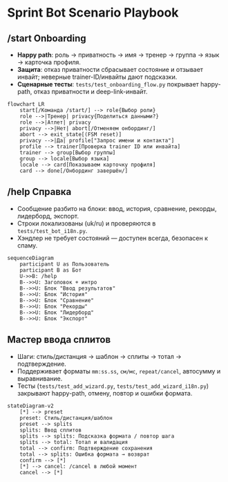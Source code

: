 # Sprint Bot Scenario Playbook

## /start Onboarding
- **Happy path**: роль → приватность → имя → тренер → группа → язык → карточка профиля.
- **Защита**: отказ приватности сбрасывает состояние и отзывает инвайт; неверные trainer-ID/инвайты дают подсказки.
- **Сценарные тесты**: `tests/test_onboarding_flow.py` покрывает happy-path, отказ приватности и deep-link-инвайт.

```mermaid
flowchart LR
    start[/Команда /start/] --> role{Выбор роли}
    role -->|Тренер| privacy{Поделиться данными?}
    role -->|Атлет| privacy
    privacy -->|Нет| abort[/Отменяем онбординг/]
    abort --> exit_state[(FSM reset)]
    privacy -->|Да| profile["Запрос имени и контакта"]
    profile --> trainer[Проверка trainer ID или инвайта]
    trainer --> group[Выбор группы]
    group --> locale[Выбор языка]
    locale --> card[Показываем карточку профиля]
    card --> done[/Онбординг завершён/]
```

## /help Справка
- Сообщение разбито на блоки: ввод, история, сравнение, рекорды, лидерборд, экспорт.
- Строки локализованы (uk/ru) и проверяются в `tests/test_bot_i18n.py`.
- Хэндлер не требует состояний — доступен всегда, безопасен к спаму.

```mermaid
sequenceDiagram
    participant U as Пользователь
    participant B as Бот
    U->>B: /help
    B-->>U: Заголовок + интро
    B-->>U: Блок "Ввод результатов"
    B-->>U: Блок "История"
    B-->>U: Блок "Сравнение"
    B-->>U: Блок "Рекорды"
    B-->>U: Блок "Лидерборд"
    B-->>U: Блок "Экспорт"
```

## Мастер ввода сплитов
- Шаги: стиль/дистанция → шаблон → сплиты → тотал → подтверждение.
- Поддерживает форматы `mm:ss.ss`, `см/мс`, `repeat/cancel`, автосумму и выравнивание.
- Тесты (`tests/test_add_wizard.py`, `tests/test_add_wizard_i18n.py`) закрывают happy-path, отмену, повтор и ошибки формата.

```mermaid
stateDiagram-v2
    [*] --> preset
    preset: Стиль/дистанция/шаблон
    preset --> splits
    splits: Ввод сплитов
    splits --> splits: Подсказка формата / повтор шага
    splits --> total: Тотал и валидация
    total --> confirm: Подтверждение сохранения
    total --> splits: Ошибка формата → возврат
    confirm --> [*]
    [*] --> cancel: /cancel в любой момент
    cancel --> [*]
```
